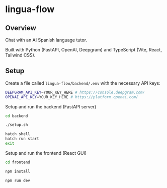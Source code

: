 # lingua-flow

## Overview
Chat with an AI Spanish language tutor.

Built with Python (FastAPI, OpenAI, Deepgram) and TypeScript (Vite, React, Tailwind CSS).

## Setup

Create a file called `lingua-flow/backend/.env` with the necessary API keys:
```bash
DEEPGRAM_API_KEY=YOUR_KEY_HERE # https://console.deepgram.com/
OPENAI_API_KEY=YOUR_KEY_HERE # https://platform.openai.com/
```

Setup and run the backend (FastAPI server)
```bash
cd backend

./setup.sh

hatch shell
hatch run start
exit
```

Setup and run the frontend (React GUI)
```bash
cd frontend

npm install

npm run dev
```
